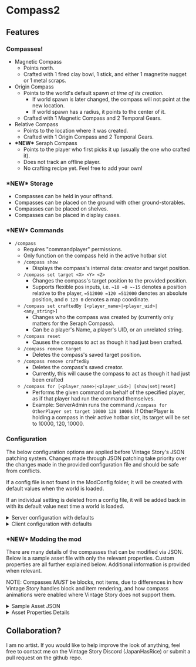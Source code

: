 # Compass2

## Features

### Compasses!
* Magnetic Compass
  * Points north.
  * Crafted with 1 fired clay bowl, 1 stick, and either 1 magnetite nugget or 1 metal scraps.
* Origin Compass
  * Points to the world's default spawn _at time of its creation_.
    * If world spawn is later changed, the compass will not point at the new location.
    * If world spawn has a radius, it points to the center of it.
  * Crafted with 1 Magnetic Compass and 2 Temporal Gears.
* Relative Compass
  * Points to the location where it was created.
  * Crafted with 1 Origin Compass and 2 Temporal Gears.
* **\*NEW\*** Seraph Compass
  * Points to the player who first picks it up (usually the one who crafted it).
  * Does not track an offline player.
  * No crafting recipe yet. Feel free to add your own!

### **\*NEW\*** Storage
* Compasses can be held in your offhand.
* Compasses can be placed on the ground with other ground-storables.
* Compasses can be placed on shelves.
* Compasses can be placed in display cases.

### **\*NEW\*** Commands
* `/compass`
  * Requires "commandplayer" permissions.
  * Only function on the compass held in the active hotbar slot
  * `/compass show`
    * Displays the compass's internal data: creator and target position.
  * `/compass set target <X> <Y> <Z>`
    * Changes the compass's target position to the provided position.
    * Supports flexible pos inputs, i.e. `~10 ~0 ~-15` denotes a position relative to the player, `=512000 =120 =512000` denotes an absolute position, and `0 120 0` denotes a map coordinate.
  * `/compass set craftedBy [<player_name>|<player_uid>|<any_string>]`
    * Changes who the compass was created by (currently only matters for the Seraph Compass).
    * Can be a player's Name, a player's UID, or an unrelated string.
  * `/compass reset`
    * Causes the compass to act as though it had just been crafted.
  * `/compass remove target`
    * Deletes the compass's saved target position.
  * `/compass remove craftedBy`
    * Deletes the compass's saved creator.
    * Currently, this will cause the compass to act as though it had just been crafted
  * `/compass for [<player_name>|<player_uid>] [show|set|reset]`
    * Performs the given command on behalf of the specified player, as if that player had run the command themselves.
    * Example: ServerAdmin runs the command `/compass for OtherPlayer set target 10000 120 10000`. If OtherPlayer is holding a compass in their active hotbar slot, its target will be set to 10000, 120, 10000.

### Configuration
The below configuration options are applied before Vintage Story's JSON patching system. Changes made through JSON patching take priority over the changes made in the provided configuration file and should be safe from conflicts.

If a config file is not found in the ModConfig folder, it will be created with default values when the world is loaded.

If an individual setting is deleted from a config file, it will be added back in with its default value next time a world is loaded.

<details><summary>Server configuration with defaults</summary>

```json
{
  "EnableMagneticRecipeDesc": "Allow crafting a Magnetic Compass with a Magnetite Nugget. [Default: true]",
  "EnableMagneticRecipe": true,
  "EnableScrapRecipeDesc": "Allow crafting a Magnetic Compass with a Metal Scraps. [Default: true]",
  "EnableScrapRecipe": true,
  "EnableOriginRecipeDesc": "Allow crafting an Origin Compass. [Default: true]",
  "EnableOriginRecipe": true,
  "EnableRelativeRecipeDesc": "Allow crafting a Relative Compass. [Default: true]",
  "EnableRelativeRecipe": true,
  "OriginCompassGearsDesc": "Number of Temporal Gears required to craft an Origin Compass. [Default: 2, Min: 1, Max: 8]",
  "OriginCompassGears": 2,
  "RelativeCompassGearsDesc": "Number of Temporal Gears required to craft a Relative Compass. [Default: 2, Min: 1, Max: 8]",
  "RelativeCompassGears": 2,
  "AllowCompassesInOffhandDesc": "Allow compasses to be placed in the offhand slot. [Default: true]",
  "AllowCompassesInOffhand": true
}
```

</details>

<details><summary>Client configuration with defaults</summary>

```json
{
  "MaximumPreGeneratedMeshesDesc": "Maximum number of meshes to use for animating needle movement of held compasses. [Default: 120, Min: 8]",
  "MaximumPreGeneratedMeshes": 120,
  "ThirdPersonRenderUpdateTickIntervalMsDesc": "Milliseconds between updates to compasses rendered in another player's hand. Only updates on game ticks. [Default: 1, Min: 1]",
  "ThirdPersonRenderUpdateTickIntervalMs": 1
}
```

</details>

### **\*NEW\*** Modding the mod
There are many details of the compasses that can be modified via JSON. Below is a sample asset file with only the relevant properties. Custom properties are all further explained below. Additional information is provided when relevant.

NOTE: Compasses *MUST* be blocks, not items, due to differences in how Vintage Story handles block and item rendering, and how compass animations were enabled where Vintage Story does not support them.

<details><summary>Sample Asset JSON</summary>

```json
{
  "textures": { "shell": { "base": "game:block/clay/ceramic-dark" } },
  "texturesByType": {
    "*-magnetic": { "needle": { "base": "game:item/resource/nugget/magnetite" } },
    "*-relative": { "needle": { "base": "game:block/metal/plate/gold" } },
    "*-origin": { "needle": { "base": "game:block/fire-blue" } },
    "*-player": { "needle": { "base": "game:item/resource/nugget/malachite" } }
  },
  "shape": { "base": "block/compass/shell" },
  "shapeInventory": { "base": "block/compass/complete" },
  "attributes": {
    "XZTrackerProps": {
      "needleShapeLocation": "compass:block/compass/needle",
      "needleGlowLevel": 0,
      "needleGlowLevelByType": {
        "*-origin": 25,
        "*-player": 50
      },
      "maximumMeshes": 120,
      "distanceMethod": "manhattan",
      "minTrackingDistance": 5
    }
  },
  "vertexFlags": {
    "glowLevelByType": {
      "*-origin": 10,
      "*-player": 20
    }
  }
}

```
</details>

<details><summary>Asset Properties Details</summary>

#### **shape** and **shapeInventory**: `/shape` and `/shapeInventory`
Due to the hackiness used to allow animations for the compasses in inventory, in display cases, on shelves, and on the ground, a compass's `shape` must be the location of the shape/model asset containing only the non-moving portions, the 'shell' of the compass. `shapeInventory` must be the location of the complete shape/model asset, containing both the shell and the needle.

#### **XZTrackerProps**: `/attributes/XZTrackerProps`
Contains all the custom properties made for compasses.

#### **needleShapeLocation**: `/attributes/XZTrackerProps/needleShapeLocation`
Similar to `shape` and `shapeInventory`, this must be the location of the shape/model asset for the compass's needle. _The origin point of the first root element in this shape is used for rotating the needle to point in the right direction_. Be sure to set the origin accordingly if you are going to use your own model.

#### **needleGlowLevel**: `/attributes/XZTrackerProps/needleGlowLevel`
\[0-255\] default: 0

Because the needle model is rendered separately, it's glow must be set separately from the shell.

#### **maximumMeshes**: `/attributes/XZTrackerProps/maximumMeshes`
default: 120

For inventory, first/third person, and dropped item rendering, a collection of meshes are pre-generated. To 'animate' the needle movement, the closest-matching pre-generated mesh is swapped in each frame. The value of this property determines how many meshes are generated.

#### **distanceMethod**: `/attributes/XZTrackerProps/distanceMethod`
\["manhattan"|"distancesquared"\] default: "manhattan"

The method used to calculate a compass's distance from its target.

#### **minTrackingDistance**: `/attributes/XZTrackerProps/minTrackingDistance`
default: 3

Used with `distanceMethod` to determine when a compass is too close to its target to point in the proper direction.

</details>

## Collaboration?

I am no artist. If you would like to help improve the look of anything, feel free to contact me on the Vintage Story Discord (JapanHasRice) or submit a pull request on the github repo.
